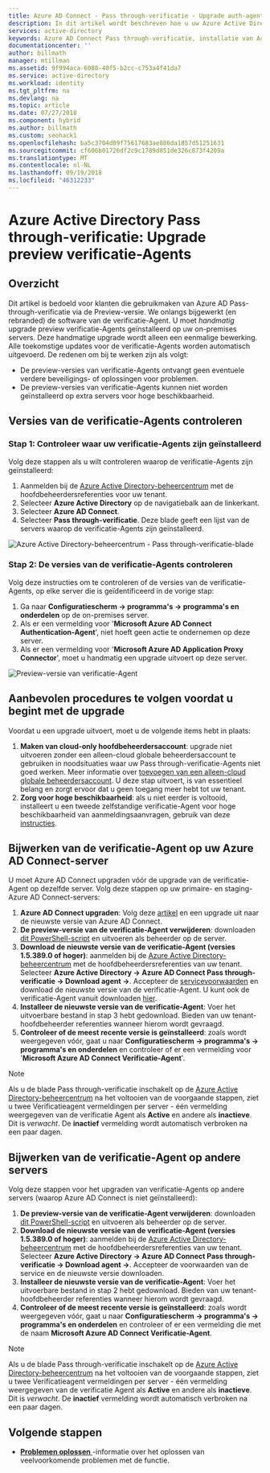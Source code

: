 ```yaml
---
title: Azure AD Connect - Pass through-verificatie - Upgrade auth-agents | Microsoft Docs
description: In dit artikel wordt beschreven hoe u uw Azure Active Directory (Azure AD) Pass through-verificatie-configuratie bijwerken.
services: active-directory
keywords: Azure AD Connect Pass through-verificatie, installatie van Active Directory, vereiste onderdelen voor Azure AD, SSO, Single Sign-on
documentationcenter: ''
author: billmath
manager: mtillman
ms.assetid: 9f994aca-6088-40f5-b2cc-c753a4f41da7
ms.service: active-directory
ms.workload: identity
ms.tgt_pltfrm: na
ms.devlang: na
ms.topic: article
ms.date: 07/27/2018
ms.component: hybrid
ms.author: billmath
ms.custom: seohack1
ms.openlocfilehash: ba5c3704d89f75617683ae886da1857d51251631
ms.sourcegitcommit: cf606b01726df2c9c1789d851de326c873f4209a
ms.translationtype: MT
ms.contentlocale: nl-NL
ms.lasthandoff: 09/19/2018
ms.locfileid: "46312233"
---
```

# <a name="azure-active-directory-pass-through-authentication-upgrade-preview-authentication-agents"></a>Azure Active Directory Pass through-verificatie: Upgrade preview verificatie-Agents

## <a name="overview"></a>Overzicht

Dit artikel is bedoeld voor klanten die gebruikmaken van Azure AD Pass-through-verificatie via de Preview-versie. We onlangs bijgewerkt (en rebranded) de software van de verificatie-Agent. U moet _handmatig_ upgrade preview verificatie-Agents geïnstalleerd op uw on-premises servers. Deze handmatige upgrade wordt alleen een eenmalige bewerking. Alle toekomstige updates voor de verificatie-Agents worden automatisch uitgevoerd. De redenen om bij te werken zijn als volgt:

- De preview-versies van verificatie-Agents ontvangt geen eventuele verdere beveiligings- of oplossingen voor problemen.
-   De preview-versies van verificatie-Agents kunnen niet worden geïnstalleerd op extra servers voor hoge beschikbaarheid.

## <a name="check-versions-of-your-authentication-agents"></a>Versies van de verificatie-Agents controleren

### <a name="step-1-check-where-your-authentication-agents-are-installed"></a>Stap 1: Controleer waar uw verificatie-Agents zijn geïnstalleerd

Volg deze stappen als u wilt controleren waarop de verificatie-Agents zijn geïnstalleerd:

1. Aanmelden bij de [Azure Active Directory-beheercentrum](https://aad.portal.azure.com) met de hoofdbeheerdersreferenties voor uw tenant.
2. Selecteer **Azure Active Directory** op de navigatiebalk aan de linkerkant.
3. Selecteer **Azure AD Connect**. 
4. Selecteer **Pass through-verificatie**. Deze blade geeft een lijst van de servers waarop de verificatie-Agents zijn geïnstalleerd.

![Azure Active Directory-beheercentrum - Pass through-verificatie-blade](./media/how-to-connect-pta-upgrade-preview-authentication-agents/pta8.png)

### <a name="step-2-check-the-versions-of-your-authentication-agents"></a>Stap 2: De versies van de verificatie-Agents controleren

Volg deze instructies om te controleren of de versies van de verificatie-Agents, op elke server die is geïdentificeerd in de vorige stap:

1. Ga naar **Configuratiescherm -> programma's -> programma's en onderdelen** op de on-premises server.
2. Als er een vermelding voor '**Microsoft Azure AD Connect Authentication-Agent**', niet hoeft geen actie te ondernemen op deze server.
3. Als er een vermelding voor '**Microsoft Azure AD Application Proxy Connector**', moet u handmatig een upgrade uitvoert op deze server.

![Preview-versie van verificatie-Agent](./media/how-to-connect-pta-upgrade-preview-authentication-agents/pta6.png)

## <a name="best-practices-to-follow-before-starting-the-upgrade"></a>Aanbevolen procedures te volgen voordat u begint met de upgrade

Voordat u een upgrade uitvoert, moet u de volgende items hebt in plaats:

1. **Maken van cloud-only hoofdbeheerdersaccount**: upgrade niet uitvoeren zonder een alleen-cloud globale beheerdersaccount te gebruiken in noodsituaties waar uw Pass through-verificatie-Agents niet goed werken. Meer informatie over [toevoegen van een alleen-cloud globale beheerdersaccount](../active-directory-users-create-azure-portal.md). U deze stap uitvoert, is van essentieel belang en zorgt ervoor dat u geen toegang meer hebt tot uw tenant.
2.  **Zorg voor hoge beschikbaarheid**: als u niet eerder is voltooid, installeert u een tweede zelfstandige verificatie-Agent voor hoge beschikbaarheid van aanmeldingsaanvragen, gebruik van deze [instructies](how-to-connect-pta-quick-start.md#step-4-ensure-high-availability).

## <a name="upgrading-the-authentication-agent-on-your-azure-ad-connect-server"></a>Bijwerken van de verificatie-Agent op uw Azure AD Connect-server

U moet Azure AD Connect upgraden vóór de upgrade van de verificatie-Agent op dezelfde server. Volg deze stappen op uw primaire- en staging-Azure AD Connect-servers:

1. **Azure AD Connect upgraden**: Volg deze [artikel](how-to-upgrade-previous-version.md) en een upgrade uit naar de nieuwste versie van Azure AD Connect.
2. **De preview-versie van de verificatie-Agent verwijderen**: downloaden [dit PowerShell-script](https://aka.ms/rmpreviewagent) en uitvoeren als beheerder op de server.
3. **Download de nieuwste versie van de verificatie-Agent (versies 1.5.389.0 of hoger)**: aanmelden bij de [Azure Active Directory-beheercentrum](https://aad.portal.azure.com) met de hoofdbeheerdersreferenties van uw tenant. Selecteer **Azure Active Directory -> Azure AD Connect Pass through-verificatie -> Download agent ->**. Accepteer de [servicevoorwaarden](https://aka.ms/authagenteula) en download de nieuwste versie van de verificatie-Agent. U kunt ook de verificatie-Agent vanuit downloaden [hier](https://aka.ms/getauthagent).
4. **Installeer de nieuwste versie van de verificatie-Agent**: Voer het uitvoerbare bestand in stap 3 hebt gedownload. Bieden van uw tenant-hoofdbeheerder referenties wanneer hierom wordt gevraagd.
5. **Controleer of de meest recente versie is geïnstalleerd**: zoals wordt weergegeven vóór, gaat u naar **Configuratiescherm -> programma's -> programma's en onderdelen** en controleer of er een vermelding voor '**Microsoft Azure AD Connect Verificatie-Agent**'.

>[!NOTE]
>Als u de blade Pass through-verificatie inschakelt op de [Azure Active Directory-beheercentrum](https://aad.portal.azure.com) na het voltooien van de voorgaande stappen, ziet u twee Verificatieagent vermeldingen per server - één vermelding weergegeven van de verificatie Agent als **Active** en andere als **inactieve**. Dit is _verwacht_. De **inactief** vermelding wordt automatisch verbroken na een paar dagen.

## <a name="upgrading-the-authentication-agent-on-other-servers"></a>Bijwerken van de verificatie-Agent op andere servers

Volg deze stappen voor het upgraden van verificatie-Agents op andere servers (waarop Azure AD Connect is niet geïnstalleerd):

1. **De preview-versie van de verificatie-Agent verwijderen**: downloaden [dit PowerShell-script](https://aka.ms/rmpreviewagent) en uitvoeren als beheerder op de server.
2. **Download de nieuwste versie van de verificatie-Agent (versies 1.5.389.0 of hoger)**: aanmelden bij de [Azure Active Directory-beheercentrum](https://aad.portal.azure.com) met de hoofdbeheerdersreferenties van uw tenant. Selecteer **Azure Active Directory -> Azure AD Connect Pass through-verificatie -> Download agent ->**. Accepteer de voorwaarden van de service en de nieuwste versie downloaden.
3. **Installeer de nieuwste versie van de verificatie-Agent**: Voer het uitvoerbare bestand in stap 2 hebt gedownload. Bieden van uw tenant-hoofdbeheerder referenties wanneer hierom wordt gevraagd.
4. **Controleer of de meest recente versie is geïnstalleerd**: zoals wordt weergegeven vóór, gaat u naar **Configuratiescherm -> programma's -> programma's en onderdelen** en controleer of er een vermelding die met de naam **Microsoft Azure AD Connect Verificatie-Agent**.

>[!NOTE]
>Als u de blade Pass through-verificatie inschakelt op de [Azure Active Directory-beheercentrum](https://aad.portal.azure.com) na het voltooien van de voorgaande stappen, ziet u twee Verificatieagent vermeldingen per server - één vermelding weergegeven van de verificatie Agent als **Active** en andere als **inactieve**. Dit is _verwacht_. De **inactief** vermelding wordt automatisch verbroken na een paar dagen.

## <a name="next-steps"></a>Volgende stappen
- [**Problemen oplossen** ](tshoot-connect-pass-through-authentication.md) -informatie over het oplossen van veelvoorkomende problemen met de functie.
